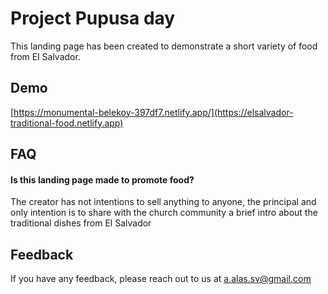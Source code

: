 
# Project Pupusa day

This landing page has been created to demonstrate a short variety of food from El Salvador.


## Demo

[https://monumental-belekoy-397df7.netlify.app/](https://elsalvador-traditional-food.netlify.app)


## FAQ

#### Is this landing page made to promote food?

The creator has not intentions to sell anything to anyone, the principal and only intention is to share with the church community a brief intro about the traditional dishes from El Salvador


## Feedback

If you have any feedback, please reach out to us at a.alas.sv@gmail.com

